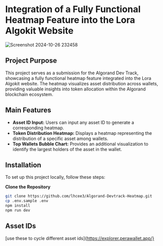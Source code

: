 # Integration of a Fully Functional Heatmap Feature into the Lora Algokit Website
![Screenshot 2024-10-26 232458](https://github.com/user-attachments/assets/86980687-8510-47a6-9fb9-465da02ef4a2)


## Project Purpose

This project serves as a submission for the Algorand Dev Track, showcasing a fully functional heatmap feature integrated into the Lora Algokit website. The heatmap visualizes asset distribution across wallets, providing valuable insights into token allocation within the Algorand blockchain ecosystem.

## Main Features

- **Asset ID Input:** Users can input any asset ID to generate a corresponding heatmap.
- **Token Distribution Heatmap:** Displays a heatmap representing the distribution of a specific asset among wallets.
- **Top Wallets Bubble Chart:** Provides an additional visualization to identify the largest holders of the asset in the wallet.

## Installation

To set up this project locally, follow these steps:

**Clone the Repository**

```bash
git clone https://github.com/lhcee3/Algorand-Devtrack-Heatmap.git
cp .env.sample .env
npm install
npm run dev
```
## Asset IDs

[use these to cycle different asset ids]{https://explorer.perawallet.app/}
